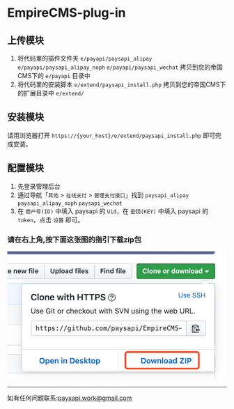 # EmpireCMS-plug-in
 
## 上传模块

1. 将代码里的插件文件夹 `e/payapi/paysapi_alipay`  `e/payapi/paysapi_alipay_noph`  `e/payapi/paysapi_wechat` 拷贝到您的帝国CMS下的 `e/payapi` 目录中  
1. 将代码里的安装脚本 `e/extend/paysapi_install.php` 拷贝到您的帝国CMS下的扩展目录中 `e/extend/`  

## 安装模块

请用浏览器打开 `https://{your_host}/e/extend/paysapi_install.php` 即可完成安装。  

## 配置模块

1. 先登录管理后台  
1. 通过导航「`其他` > `在线支付` > `管理支付接口`」找到 `paysapi_alipay` `paysapi_alipay_noph` `paysapi_wechat`  
1. 在 `商户号(ID)` 中填入 paysapi 的 `Uid`，在 `密钥(KEY)` 中填入 paysapi 的 `token`，点击 `设置` 即可。


### 请在右上角,按下面这张图的指引下载zip包

![Image text](/download.jpg)


------


如有任何问题联系:paysapi.work@gmail.com